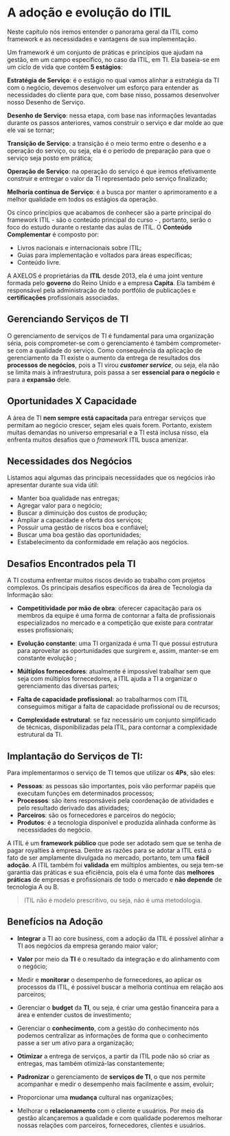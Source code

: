 # A adoção e evolução do ITIL

Neste capítulo nós iremos entender o panorama geral da ITIL como framework e as necessidades e vantagens de sua implementação. 

Um framework é um conjunto de práticas e princípios que ajudam na gestão, em um campo específico, no caso da ITIL, em TI. Ela baseia-se em um ciclo de vida que contém **5 estágios**:

**Estratégia de Serviço**: é o estágio no qual vamos alinhar a estratégia da TI com o negócio, devemos desenvolver um esforço para entender as necessidades do cliente para que, com base nisso, possamos desenvolver nosso Desenho de Serviço.

**Desenho de Serviço**: nessa etapa, com base nas informações levantadas durante os passos anteriores, vamos construir o serviço e dar molde ao que ele vai se tornar;

**Transição de Serviço**: a transição é o meio termo entre o desenho e a operação do serviço, ou seja, ela é o período de preparação para que o serviço seja posto em prática;

**Operação de Serviço**: na operação do serviço é que iremos efetivamente construir e entregar o valor da TI representado pelo serviço finalizado;

**Melhoria contínua de Serviço**: é a busca por manter o aprimoramento e a melhor qualidade em todos os estágios da operação.

Os cinco princípios que acabamos de conhecer são a parte principal do framework ITIL - são o conteúdo principal do curso - , portanto, serão o foco do estudo durante o restante das aulas de ITIL. O **Conteúdo Complementar** é composto por:

+ Livros nacionais e internacionais sobre ITIL;
+ Guias para implementação e voltados para áreas específicas;
+ Conteúdo livre.

A AXELOS é proprietárias da **ITIL** desde 2013, ela é uma joint venture formada pelo **governo** do Reino Unido e a empresa **Capita**. Ela também é responsável pela administração de todo portfólio de publicações e **certificações** profissionais associadas.



## Gerenciando Serviços de TI
O gerenciamento de serviços de TI é fundamental para uma organização séria, pois comprometer-se com o gerenciamento é também comprometer-se com a qualidade do serviço. Como consequência da aplicação de gerenciamento da TI existe o aumento da entrega de resultados dos **processos de negócios**, pois a TI virou ***customer service***, ou seja, ela não se limita mais à infraestrutura, pois passa a ser **essencial para o negócio** e para a **expansão** dele.


## Oportunidades X Capacidade
A área de TI **nem sempre está capacitada** para entregar serviços que permitam ao negócio crescer, sejam eles quais forem. Portanto, existem muitas demandas no universo empresarial e a TI está inclusa nisso, ela enfrenta muitos desafios que o *framework* ITIL busca amenizar.

## Necessidades dos Negócios
Listamos aqui algumas das principais necessidades que os negócios irão apresentar durante sua vida útil:

+ Manter boa qualidade nas entregas;
+ Agregar valor para o negócio;
+ Buscar a diminuição dos custos de produção;
+ Ampliar a capacidade e oferta dos serviços;
+ Possuir uma gestão de riscos boa e confiável;
+ Buscar uma boa gestão das oportunidades;
+ Estabelecimento da conformidade em relação aos negócios.

## Desafios Encontrados pela TI
A TI costuma enfrentar muitos riscos devido ao trabalho com projetos complexos. Os principais desafios específicos da área de Tecnologia da Informação são:

+ **Competitividade por mão de obra**: oferecer capacitação para os membros da equipe é uma forma de contornar a falta de profissionais especializados no mercado e a competição que existe para contratar esses profissionais;

+ **Evolução constante**: uma TI organizada é uma TI que possui estrutura para aproveitar as oportunidades que surgirem e, assim, manter-se em constante evolução ;

+ **Múltiplos fornecedores**: atualmente é impossível trabalhar sem que seja com múltiplos fornecedores, a ITIL ajuda a TI a organizar o gerenciamento das diversas partes;

+ **Falta de capacidade profissional**: ao trabalharmos com ITIL conseguimos mitigar a falta de capacidade profissional ou de recursos;

+ **Complexidade estrutural**: se faz necessário um conjunto simplificado de técnicas, disponibilizadas pela ITIL, para contornar a complexidade estrutural da TI.

## Implantação do Serviços de TI:
Para implementarmos o serviço de TI temos que utilizar os **4Ps**, são eles:

+ **Pessoas**: as pessoas são importantes, pois vão performar papéis que executam funções em determinados processos;
+ **Processos**: são itens responsáveis pela coordenação de atividades e pelo resultado derivado das atividades;
+ **Parceiros**: são os fornecedores e parceiros do negócio;
+ **Produtos**: é a tecnologia disponível e produzida alinhada conforme às necessidades do negócio.

A ITIL é um **framework público** que pode ser adotado sem que se tenha de pagar royalties à empresa. Dentre as razões para se adotar a ITIL está o fato de ser amplamente divulgada no mercado, portanto, tem uma **fácil adoção**. A ITIL também foi **validada** em múltiplos ambientes, ou seja tem-se garantia das práticas e sua eficiência, pois ela é uma fonte das **melhores práticas** de empresas e profissionais de todo o mercado e **não depende** de tecnologia A ou B.

> ITIL não é modelo prescritivo, ou seja, não é uma metodologia.

## Benefícios na Adoção
+ **Integrar** a TI ao core business, com a adoção da ITIL é possível alinhar a TI aos negócios da empresa gerando maior valor;

+ **Valor** por meio da **TI** é o resultado da integração e do alinhamento com o negócio;

+ Medir e **monitorar** o desempenho de fornecedores, ao aplicar os processos da ITIL, é possível buscar a melhoria contínua em relação aos parceiros;

+ Gerenciar o **budget** da **TI**, ou seja, é criar uma gestão financeira para a área e entender custos de investimento;

+ Gerenciar o **conhecimento**, com a gestão do conhecimento nós podemos centralizar as informações de forma que o conhecimento passe a ser um ativo para a organização;

+ **Otimizar** a entrega de serviços, a partir da ITIL pode não só criar as entregas, mas também otimizá-las constantemente;

+ **Padronizar** o gerenciamento de **serviços de TI**, o que nos permite acompanhar e medir o desempenho mais facilmente e assim, evoluir;

+ Proporcionar uma **mudança** cultural nas organizações;

+ Melhorar o **relacionamento** com o cliente e usuários. Por meio da gestão alcançaremos a qualidade e com qualidade poderemos melhorar nossas relações com parceiros, fornecedores, clientes e usuários.